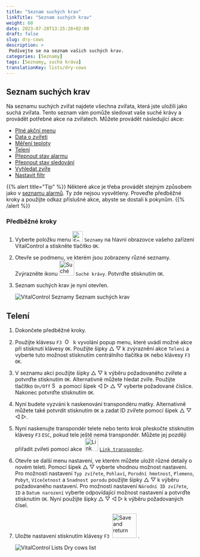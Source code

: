 ```yaml
---
title: "Seznam suchých krav"
linkTitle: "Seznam suchých krav"
weight: 60
date: 2023-07-28T13:25:28+02:00
draft: false
slug: dry-cows
description: >
 Podívejte se na seznam vašich suchých krav.
categories: [Seznamy]
tags: [Seznamy, suchá kráva]
translationKey: lists/dry-cows
---
```

## Seznam suchých krav

Na seznamu suchých zvířat najdete všechna zvířata, která jste uložili jako suchá zvířata. Tento seznam vám pomůže sledovat vaše suché krávy a provádět potřebné akce na zvířatech. Můžete provádět následující akce:

- [Plné akční menu](../alarm/#full-action-menu)
- [Data o zvířeti](../alarm/#animal-data)
- [Měření teploty](../alarm/#take-temperature)
- [Telení](#calving)
- [Přepnout stav alarmu](../on-watch/#toggle-alarm-status)
- [Přepnout stav sledování](../alarm/#toggle-watch-status)
- [Vyhledat zvíře](../alarm/#search-animal)
- [Nastavit filtr](../alarm/#set-filter)

{{% alert title="Tip" %}}
Některé akce je třeba provádět stejným způsobem jako v [seznamu alarmů](../alarm). Ty zde nejsou vysvětleny. Proveďte předběžné kroky a použijte odkaz příslušné akce, abyste se dostali k pokynům.
{{% /alert %}}

### Předběžné kroky

1. Vyberte položku menu <img src="/icons/main/lists.svg" width="28" align="bottom" alt="Seznamy" /> `Seznamy` na hlavní obrazovce vašeho zařízení VitalControl a stiskněte tlačítko `OK`.

2. Otevře se podmenu, ve kterém jsou zobrazeny různé seznamy. Zvýrazněte ikonu <img src="/icons/lists/drycows.svg" width="40" align="bottom" alt="Suché krávy" /> `Suché krávy`. Potvrďte stisknutím `OK`.

3. Seznam suchých krav je nyní otevřen.

   ![VitalControl Seznamy Seznam suchých krav](../images/firststeps5.png "Předběžné kroky")

## Telení

1. Dokončete předběžné kroky.

2. Použijte klávesu `F3` &nbsp;<img src="/icons/footer/open-popup.svg" width="15" align="bottom" alt="Otevřít popup" />&nbsp; k vyvolání popup menu, které uvádí možné akce při stisknutí klávesy `OK`. Použijte šipky △ ▽ k zvýraznění akce `Telení` a vyberte tuto možnost stisknutím centrálního tlačítka `OK` nebo klávesy `F3` `OK`.


3. V seznamu akcí použijte šipky △ ▽ k výběru požadovaného zvířete a potvrďte stisknutím `OK`. Alternativně můžete hledat zvíře. Použijte tlačítko `On/Off` <img src="/icons/footer/search.svg" width="15" align="bottom" alt="Search" /> a pomocí šipek ◁ ▷ △ ▽ vyberte požadované číslice. Nakonec potvrďte stisknutím `OK`.

4. Nyní budete vyzváni k naskenování transpondéru matky. Alternativně můžete také potvrdit stisknutím `OK` a zadat ID zvířete pomocí šipek △ ▽ ◁ ▷.

5. Nyní naskenujte transpondér telete nebo tento krok přeskočte stisknutím klávesy `F3` `ESC`, pokud tele ještě nemá transpondér. Můžete jej později přiřadit zvířeti pomocí akce &nbsp;<img src="/icons/actions/link-transponder.svg" width="35" align="bottom" alt="Link transponder" /> [`Link transponder`](../../actions/link-transponder).

6. Otevře se další menu nastavení, ve kterém můžete uložit různé detaily o novém teleti. Pomocí šipek △ ▽ vyberte vhodnou možnost nastavení. Pro možnosti nastavení `Typ zvířete`, `Pohlaví`, `Porodní hmotnost`, `Plemeno`, `Pobyt`, `Vícečetnost` a `Snadnost porodu` použijte šipky △ ▽ k výběru požadovaného nastavení. Pro možnosti nastavení `Národní ID zvířete`, `ID` a `Datum narození` vyberte odpovídající možnost nastavení a potvrďte stisknutím `OK`. Nyní použijte šipky △ ▽ ◁ ▷ k výběru požadovaných čísel.

7. Uložte nastavení stisknutím klávesy `F3` &nbsp;<img src="/icons/footer/save_exit.svg" width="65" align="bottom" alt="Save and return" />&nbsp;.

   ![VitalControl Lists Dry cows list](../images/calving.png "Calving")
   

